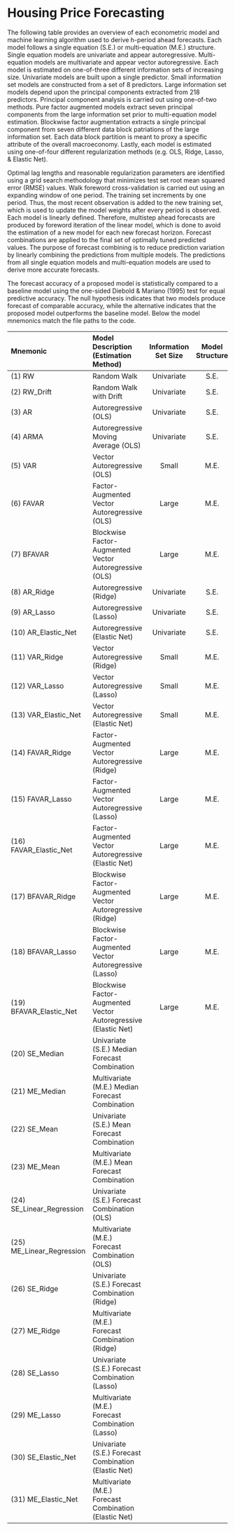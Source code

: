 # Housing Price Forecasting

The following table provides an overview of each econometric model and machine learning algorithm used to derive h-period ahead forecasts. Each model follows a single equation (S.E.) or multi-equation (M.E.) structure. Single equation models are univariate and appear autoregressive. Multi-equation models are multivariate and appear vector autoregressive. Each model is estimated on one-of-three different information sets of increasing size. Univariate models are built upon a single predictor. Small information set models are constructed from a set of 8 predictors. Large information set models depend upon the principal components extracted from 218 predictors. Principal component analysis is carried out using one-of-two methods. Pure factor augmented models extract seven principal components from the large information set prior to multi-equation model estimation. Blockwise factor augmentation extracts a single principal component from seven different data block patriations of the large information set. Each data block partition is meant to proxy a specific attribute of the overall macroeconomy. Lastly, each model is estimated using one-of-four different regularization methods (e.g. OLS, Ridge, Lasso, & Elastic Net). 

Optimal lag lengths and reasonable regularization parameters are identified using a grid search methodology that minimizes test set root mean squared error (RMSE) values. Walk foreword cross-validation is carried out using an expanding window of one period. The training set increments by one period. Thus, the most recent observation is added to the new training set, which is used to update the model weights after every period is observed. Each model is linearly defined. Therefore, multistep ahead forecasts are produced by foreword iteration of the linear model, which is done to avoid the estimation of a new model for each new forecast horizon. Forecast combinations are applied to the final set of optimally tuned predicted values. The purpose of forecast combining is to reduce prediction variation by linearly combining the predictions from multiple models. The predictions from all single equation models and multi-equation models are used to derive more accurate forecasts. 

The forecast accuracy of a proposed model is statistically compared to a baseline model using the one-sided Diebold & Mariano (1995) test for equal predictive accuracy. The null hypothesis indicates that two models produce forecast of comparable accuracy, while the alternative indicates that the proposed model outperforms the baseline model. Below the model mnemonics match the file paths to the code. 

|          Mnemonic              |          Model Description (Estimation Method)        | Information Set Size | Model Structure |
|            :--                 |                :--                    |        :--:          |     :--:        |
|           (1) RW               |             Random Walk               |     Univariate       |     S.E.        |
|         (2) RW_Drift           |        Random Walk with Drift         |     Univariate       |     S.E.        |
|         (3) AR                 |           Autoregressive (OLS)        |     Univariate       |     S.E.        |
|         (4) ARMA               |  Autoregressive Moving Average (OLS)  |     Univariate       |     S.E.        |
|         (5) VAR                |      Vector Autoregressive (OLS)      |     Small            |     M.E.        |
|         (6) FAVAR              | Factor-Augmented Vector Autoregressive (OLS) | Large | M.E. |
| (7) BFAVAR | Blockwise Factor-Augmented Vector Autoregressive (OLS)| Large | M.E. |
| (8) AR\_Ridge |  Autoregressive (Ridge) |     Univariate       |     S.E.        |
| (9) AR\_Lasso | Autoregressive (Lasso) |     Univariate       |     S.E.        |
| (10) AR\_Elastic\_Net | Autoregressive (Elastic Net) |     Univariate       |     S.E.        |
| (11) VAR\_Ridge | Vector Autoregressive (Ridge) |     Small            |     M.E.        |
| (12) VAR\_Lasso | Vector Autoregressive (Lasso) | Small | M.E. |
| (13) VAR\_Elastic\_Net | Vector Autoregressive (Elastic Net) | Small | M.E. |
| (14) FAVAR\_Ridge | Factor-Augmented Vector Autoregressive (Ridge) | Large | M.E. |
| (15) FAVAR\_Lasso | Factor-Augmented Vector Autoregressive (Lasso) | Large | M.E. |
| (16) FAVAR\_Elastic\_Net | Factor-Augmented Vector Autoregressive (Elastic Net) | Large | M.E. |
| (17) BFAVAR\_Ridge | Blockwise Factor-Augmented Vector Autoregressive (Ridge) | Large | M.E. |
| (18) BFAVAR\_Lasso | Blockwise Factor-Augmented Vector Autoregressive (Lasso) | Large |  M.E. |
| (19) BFAVAR\_Elastic\_Net | Blockwise Factor-Augmented Vector Autoregressive (Elastic Net) | Large |  M.E. |
| (20) SE\_Median | Univariate (S.E.) Median Forecast Combination | | 
| (21) ME\_Median | Multivariate (M.E.) Median Forecast Combination | | 
| (22) SE\_Mean | Univariate (S.E.) Mean Forecast Combination | | 
| (23) ME\_Mean | Multivariate (M.E.) Mean Forecast Combination | |
| (24) SE\_Linear\_Regression | Univariate (S.E.) Forecast Combination (OLS) | |
| (25) ME\_Linear\_Regression | Multivariate (M.E.) Forecast Combination (OLS) | |
| (26) SE\_Ridge | Univariate (S.E.) Forecast Combination (Ridge) | |
| (27) ME\_Ridge | Multivariate (M.E.) Forecast Combination (Ridge) | |
| (28) SE\_Lasso | Univariate (S.E.) Forecast Combination (Lasso) | |
| (29) ME\_Lasso | Multivariate (M.E.) Forecast Combination (Lasso) | |
| (30) SE\_Elastic\_Net | Univariate (S.E.) Forecast Combination (Elastic Net) | |
| (31) ME\_Elastic\_Net | Multivariate (M.E.) Forecast Combination (Elastic Net) | |
